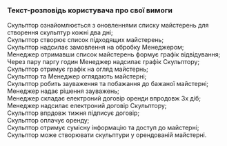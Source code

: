 ### Текст-розповідь користувача про свої вимоги

Скульптор ознайомлюється з оновленнями списку майстерень для створення скульптур кожні два дні; </br>
Скульптор створює список підходящих майстерень; </br>
Скульптор надсилає замовлення на обробку Менеджером; </br>
Менеджер отримавши список майстерень формує графік відвідування; </br>
Через пару паргу годин Менеджер надсилає графік Скульптору;</br>
Скульптор отримує графік на огляд майстернь; </br>
Скульптор та Менеджер оглядають майстерні; </br> 
Скульптор робить зауваження та побажання до бажаної майстерні; </br>
Менеджер надає рішення зауважень; </br>
Менеджер складає електроний договір оренди впродовж 3х діб; </br> 
Менеджер надсилає електроний договір Скульптору; </br>
Скульптор впрдовж тижня підписує договір; </br>
Скульптор оплачує оренду; </br> 
Скульптор отримує сумісну інформацію та доступ до майстерні; </br> 
Скульптор може створювати скульптури у орендованій майстерні. </br>
